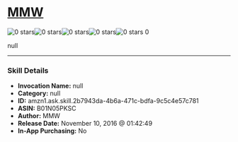# [MMW](http://alexa.amazon.com/#skills/amzn1.ask.skill.2b7943da-4b6a-471c-bdfa-9c5c4e57c781)
![0 stars](../../images/ic_star_border_black_18dp_1x.png)![0 stars](../../images/ic_star_border_black_18dp_1x.png)![0 stars](../../images/ic_star_border_black_18dp_1x.png)![0 stars](../../images/ic_star_border_black_18dp_1x.png)![0 stars](../../images/ic_star_border_black_18dp_1x.png) 0

null

***

### Skill Details

* **Invocation Name:** null
* **Category:** null
* **ID:** amzn1.ask.skill.2b7943da-4b6a-471c-bdfa-9c5c4e57c781
* **ASIN:** B01N05PKSC
* **Author:** MMW
* **Release Date:** November 10, 2016 @ 01:42:49
* **In-App Purchasing:** No
